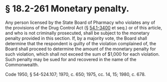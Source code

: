 # § 18.2-261 Monetary penalty.

<p>Any person licensed by the State Board of Pharmacy who violates any of the provisions of the Drug Control Act (§ <a href='http://law.lis.virginia.gov/vacode/54.1-3400/'>54.1-3400</a> et seq.) or of this article, and who is not criminally prosecuted, shall be subject to the monetary penalty provided in this section. If, by a majority vote, the Board shall determine that the respondent is guilty of the violation complained of, the Board shall proceed to determine the amount of the monetary penalty for such violation, which shall not exceed the sum of $1,000 for each violation. Such penalty may be sued for and recovered in the name of the Commonwealth.</p><p>Code 1950, § 54-524.107; 1970, c. 650; 1975, cc. 14, 15; 1980, c. 678.</p>